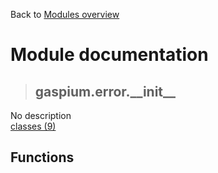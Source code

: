 Back to [Modules overview](https://github.com/pyrustic/gaspium/blob/master/docs/modules/README.md)
  
# Module documentation
>## gaspium.error.\_\_init\_\_
No description
<br>
[classes (9)](https://github.com/pyrustic/gaspium/blob/master/docs/modules/content/gaspium.error.__init__/classes.md)


## Functions

